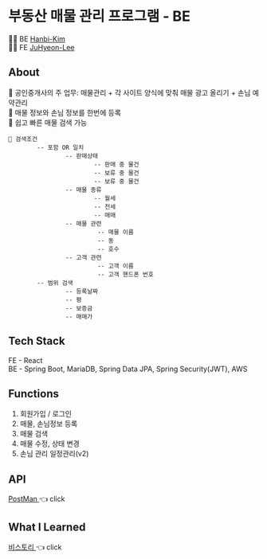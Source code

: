 # 부동산 매물 관리 프로그램 - BE

👩‍💻 BE <a href="https://github.com/hanbi97/Boodong-Server">Hanbi-Kim</a> <br>
👨‍💻 FE <a href="https://github.com/JuHyeon-Lee/Boodong-Client">JuHyeon-Lee</a>

## About
📌 공인중개사의 주 업무: 매물관리 + 각 사이트 양식에 맞춰 매물 광고 올리기 + 손님 예약관리 <br>
📌 매물 정보와 손님 정보를 한번에 등록 <br>
📌 쉽고 빠른 매물 검색 가능
```
🔎 검색조건
        -- 포함 OR 일치
                -- 판매상태
                        -- 판매 중 물건
                        -- 보류 중 물건
                        -- 보류 중 물건
                -- 매물 종류
                        -- 월세
                        -- 전세
                        -- 매매
                -- 매물 관련
                         -- 매물 이름
                         -- 동
                         -- 호수                       
                -- 고객 관련
                         -- 고객 이름
                         -- 고객 핸드폰 번호
        -- 범위 검색
                -- 등록날짜                     
                -- 평
                -- 보증금               
                -- 매매가    
```


## Tech Stack
FE - React <br>
BE - Spring Boot, MariaDB, Spring Data JPA, Spring Security(JWT), AWS

## Functions
1. 회원가입 / 로그인
2. 매물, 손님정보 등록
3. 매물 검색
4. 매물 수정, 상태 변경
5. 손님 관리
일정관리(v2)

## API
<a href="https://documenter.getpostman.com/view/4405431/Tz5jeKsq">
PostMan </a> 👈 click


## What I Learned
<a href="https://hanbi97.tistory.com/category/%ED%94%84%EB%A1%9C%EC%A0%9D%ED%8A%B8/Boodong-BE">
비스토리 </a> 👈 click



